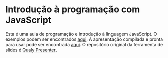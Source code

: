 # Introdução à programação com JavaScript

Esta é uma aula de programação e introdução à linguagem JavaScript. O exemplos podem ser encontrados [aqui](https://github.com/vialrogo/Programming_with_Javascript/tree/master/Code.zip). A apresentação compilada e pronta para usar pode ser encontrada [aqui](https://github.com/vialrogo/Programming_with_Javascript/tree/master/CompiledPresentation.zip). O repositório original da ferramenta de slides é [Qualy Presenter](https://github.com/Qualy-org/qualy-presenter).

